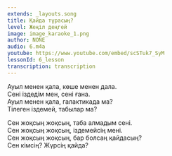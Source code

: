 ```yaml
---
extends: _layouts.song
title: Қайда тұрасың?
level: Жеңіл деңгей
image: image_karaoke_1.png
author: NONE
audio: 6.m4a
youtube: https://www.youtube.com/embed/scSTuk7_SyM
lessonId: 6_lesson
transcription: transcription 
---
```

Ауыл менен қала, көше менен дала.  
Сені іздедім мен, сені ғана.  
Ауыл менен қала, галактикада ма?  
Тілеген іздемей, табылар ма?  
   
Сен жоқсың жоқсың, таба алмадым сені.  
Сен жоқсың жоқсың, іздемейсің мені.  
Сен жоқсың жоқсың, бар болсаң қайдасың?  
Сен кімсің? Жүрсің қайда?

